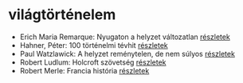 # világtörténelem

- Erich Maria Remarque: Nyugaton a helyzet változatlan [részletek](_details/Erich%20Maria%20Remarque.md#id_317)
- Hahner, Péter: 100 történelmi tévhit [részletek](_details/Hahner%2C%20P%C3%A9ter.md#id_512)
- Paul Watzlawick: A helyzet reménytelen, de nem súlyos [részletek](_details/Paul%20Watzlawick.md#id_954)
- Robert Ludlum: Holcroft szövetség [részletek](_details/Robert%20Ludlum.md#id_34)
- Robert Merle: Francia história [részletek](_details/Robert%20Merle.md#id_330)